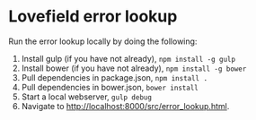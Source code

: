 # Lovefield error lookup

Run the error lookup locally by doing the following:

1. Install gulp (if you have not already), ```npm install -g gulp```
2. Install bower (if you have not already), ```npm install -g bower```
3. Pull dependencies in package.json, ```npm install .```
4. Pull dependencies in bower.json, ```bower install```
5. Start a local webserver, ```gulp debug```
6. Navigate to [http://localhost:8000/src/error_lookup.html](
   http://localhost:8000/src/error_lookup.html).
